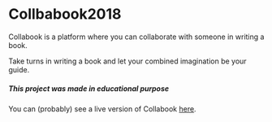 # Collbabook2018

Collabook is a platform where you can collaborate with someone in writing a book.

Take turns in writing a book and let your combined imagination be your guide.

##### This project was made in educational purpose

You can (probably) see a live version of Collabook [here](http://collabook.eddiebrunstedt.com).